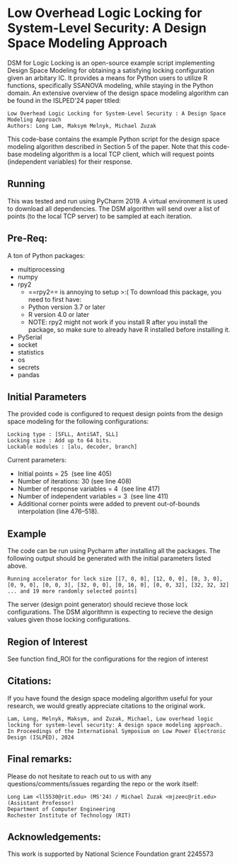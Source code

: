 # Low Overhead Logic Locking for System-Level Security: A Design Space Modeling Approach
DSM for Logic Locking is an open-source example script implementing Design Space Modeling for obtaining a satisfying locking configuration given an arbitary IC. It provides a means for Python users to utilize R functions, specifically SSANOVA modeling, while staying in the Python domain. An extensive overview of the design space modeling algorithm can be found in the ISLPED'24 paper titled: 

    Low Overhead Logic Locking for System-Level Security : A Design Space Modeling Approach     
    Authors: Long Lam, Maksym Melnyk, Michael Zuzak
    
This code-base contains the example Python script for the design space modeling algorithm described in Section 5 of the paper. Note that this code-base modeling algorithm is a local TCP client, which will request points (independent variables) for their response. 
## Running 
This was tested and run using PyCharm 2019. A virtual environment is used to download all dependencies. The DSM algorithm will send over a list of points (to the local TCP server) to be sampled at each iteration. 
## Pre-Req: 
A ton of Python packages: 
* multiprocessing
* numpy
* rpy2
  * ==rpy2== is annoying to setup >:( To download this package, you need to first have:
  * Python version 3.7 or later
  * R version 4.0 or later
  * NOTE: rpy2 might not work if you install R after you install the package, so make sure to already have R installed before installing it.
* PySerial
* socket
* statistics
* os
* secrets
* pandas
## Initial Parameters 
The provided code is configured to request design points from the design space modeling for the following configurations: 

    Locking type : [SFLL, AntiSAT, SLL]  
    Locking size : Add up to 64 bits. 
    Lockable modules : [alu, decoder, branch] 
    
Current parameters: 
* Initial points = 25  (see line 405) 
* Number of iterations: 30 (see line 408) 
* Number of response variables = 4  (see line 417) 
* Number of independent variables = 3  (see line 411) 
* Additional corner points were added to prevent out-of-bounds interpolation (line 476–518).

## Example 
The code can be run using Pycharm after installing all the packages. The following output should be generated with the initial parameters listed above. 

    Running accelerator for lock size [[7, 0, 0], [12, 0, 0], [0, 3, 0], [0, 9, 0], [0, 0, 3], [32, 0, 0], [0, 16, 0], [0, 0, 32], [32, 32, 32] ... and 19 more randomly selected points]

The server (design point generator) should recieve those lock configurations. The DSM algorithmn is expecting to recieve the design values given those locking configurations. 
  
## Region of Interest 
See function find_ROI for the configurations for the region of interest  
## Citations:
If you have found the design space modeling algorithm useful for your research, we would greatly appreciate citations to the original work. 

    Lam, Long, Melnyk, Maksym, and Zuzak, Michael, Low overhead logic locking for system-level security: A design space modeling approach. In Proceedings of the International Symposium on Low Power Electronic Design (ISLPED), 2024
## Final remarks:
Please do not hesitate to reach out to us with any questions/comments/issues regarding the repo or the work itself:  

    Long Lam <ll5530@rit.edu> (MS'24) / Michael Zuzak <mjzeec@rit.edu> (Assistant Professor)    
    Department of Computer Engineering    
    Rochester Institute of Technology (RIT) 
    
## Acknowledgements:
This work is supported by National Science Foundation grant 2245573
 
